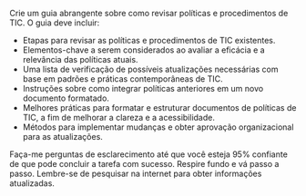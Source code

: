  
Crie um guia abrangente sobre como revisar políticas e procedimentos de TIC. O guia deve incluir:

- Etapas para revisar as políticas e procedimentos de TIC existentes.
- Elementos-chave a serem considerados ao avaliar a eficácia e a relevância das políticas atuais.
- Uma lista de verificação de possíveis atualizações necessárias com base em padrões e práticas contemporâneas de TIC.
- Instruções sobre como integrar políticas anteriores em um novo documento formatado.
- Melhores práticas para formatar e estruturar documentos de políticas de TIC, a fim de melhorar a clareza e a acessibilidade.
- Métodos para implementar mudanças e obter aprovação organizacional para as atualizações.

Faça-me perguntas de esclarecimento até que você esteja 95% confiante de que pode concluir a tarefa com sucesso. Respire fundo e vá passo a passo. Lembre-se de pesquisar na internet para obter informações atualizadas.
```